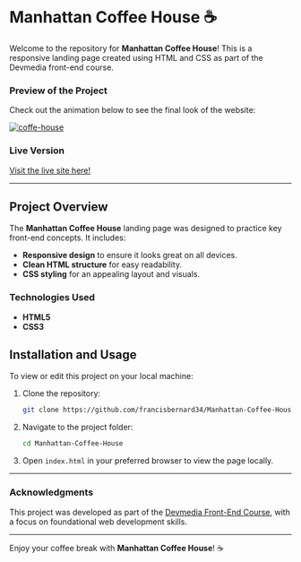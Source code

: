 
# Manhattan Coffee House ☕

Welcome to the repository for **Manhattan Coffee House**! This is a responsive landing page created using HTML and CSS as part of the Devmedia front-end course.

### Preview of the Project
Check out the animation below to see the final look of the website:

<a href="https://francisbernard34.github.io/Manhattan-Coffee-House/"><img src="https://i.ibb.co/DRV5S4k/coffe-house.gif" alt="coffe-house" border="0" /></a>

### Live Version
[Visit the live site here!](https://francisbernard34.github.io/Manhattan-Coffee-House/)

---

## Project Overview

The **Manhattan Coffee House** landing page was designed to practice key front-end concepts. It includes:

- **Responsive design** to ensure it looks great on all devices.
- **Clean HTML structure** for easy readability.
- **CSS styling** for an appealing layout and visuals.

### Technologies Used

- **HTML5**
- **CSS3**

## Installation and Usage

To view or edit this project on your local machine:

1. Clone the repository:
   ```bash
   git clone https://github.com/francisbernard34/Manhattan-Coffee-House.git
   ```
2. Navigate to the project folder:
   ```bash
   cd Manhattan-Coffee-House
   ```
3. Open `index.html` in your preferred browser to view the page locally.

---

### Acknowledgments
This project was developed as part of the [Devmedia Front-End Course](https://www.devmedia.com.br/front-end/), with a focus on foundational web development skills.

---

Enjoy your coffee break with **Manhattan Coffee House**! ☕
